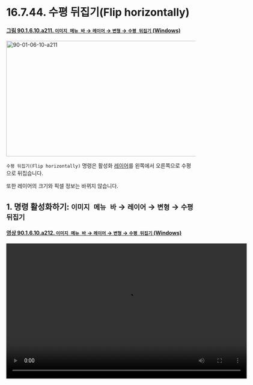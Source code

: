 # 16.7.44. 수평 뒤집기(Flip horizontally)

<a id="90-01-06-10-a211"></a>

#### [그림 90.1.6.10.a211. `이미지 메뉴 바` → `레이어` → `변형` → `수평 뒤집기` (Windows)](./90-01-06-10-transform.md#90-01-06-10-a211)
<img width="642" height="308" alt="90-01-06-10-a211" src="https://github.com/user-attachments/assets/5dbda78a-d433-4502-87a3-15a82a021f0d" />

`수평 뒤집기(Flip horizontally)` 명령은 활성화 [레이어](./19-glossaryx-layer.md)를 왼쪽에서 오른쪽으로 수평으로 뒤집습니다. 

또한 레이어의 크기와 픽셀 정보는 바뀌지 않습니다.

<a id="16-07-44-s1"></a>

## 1. 명령 활성화하기: `이미지 메뉴 바` → `레이어` → `변형` → `수평 뒤집기`

<a id="90-01-06-10-a212"></a>

#### [영상 90.1.6.10.a212. `이미지 메뉴 바` → `레이어` → `변형` → `수평 뒤집기` (Windows)](./90-01-06-10-transform.md#90-01-06-10-a212)
<video controls="controls" width="640" height="360" src="https://github.com/user-attachments/assets/7e7648be-a552-4ec6-ac60-084f541a0483"></video>